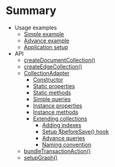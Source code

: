 # Summary

- Usage examples
    - [Simple example](simple_example.md)
    - [Advance example](advance_example.md)
    - [Application setup](app_setup.md)
- API
    - [createDocumentCollection()](create_document_collection.md)
    - [createEdgeCollection()](create_edge_collection.md)
    - [CollectionAdapter](collection_adapter.md)
        - [Constructor](collection_adapter.md#collection-adapter-constructor)
        - [Static properties](collection_adapter.md#collection-adapter-static-properties)
        - [Static methods](collection_adapter.md#collection-adapter-static-methods)
        - [Simple queries](collection_adapter.md#collection-adapter-simple-queries)
        - [Instance properties](collection_adapter.md#collection-adapter-instance-properties)
        - [Instance methods](collection_adapter.md#collection-adapter-instance-methods)
        - [Extending collections](collection_adapter.md#collection-adapter-extending)
            - [Adding indexes](collection_adapter.md#collection-adapter-adding-indexes)
            - [Setup $beforeSave() hook](collection_adapter.md#collection-adapter-before-save-hook)
            - [Advance queries](collection_adapter.md#collection-adapter-advance-queries)
            - [Naming convention](collection_adapter.md#collection-adapter-naming-convention)
    - [bundleTransactionAction()](bundle_transaction_action.md)
    - [setupGraph()](setup_graph.md)

